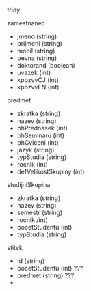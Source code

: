 třídy

zamestnanec
- jmeno (string)
- prijmeni (string)
- mobil (string)
- pevna (string)
- doktorand (boolean)
- uvazek (int)
- kpbzvvCJ (int)
- kpbzvvEN (int)

predmet
- zkratka (string)
- nazev (string)
- phPrednasek (int)
- phSeminaru (int)
- phCviceni (int)
- jazyk (string)
- typStudia (string)
- rocnik (int)
- defVelikostSkupiny (int)

studijniSkupina
- zkratka (string)
- nazev (string)
- semestr (string)
- rocnik /int)
- pocetStudentu (int)
- typStudia (string)

stitek
- id (string)
- pocetStudentu (int) ???
- predmet (string) ???
- 
